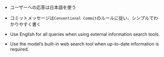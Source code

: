 - ユーザーへの応答は日本語を使う

- コミットメッセージは`Conventional Commit`のルールに従い、シンプルでわかりやすく書く

- Use English for all queries when using external information search tools.
- Use the model’s built-in web search tool when up-to-date information is required.
